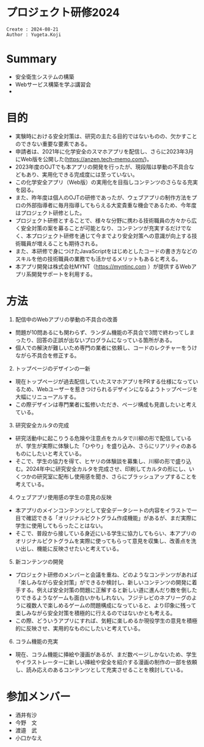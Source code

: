 プロジェクト研修2024
===
```
Create : 2024-08-21
Author : Yugeta.Koji
```

# Summary
- 安全衛生システムの構築
- Webサービス構築を学ぶ講習会
- 

# 目的
- 実験時における安全対策は、研究の主たる目的ではないものの、欠かすことのできない重要な要素である。
- 申請者は、2021年に化学安全のスマホアプリを配信し、さらに2023年3月にWeb版を公開した(https://anzen.tech-memo.com/)。
- 2023年度のOJTでも本アプリの開発を行ったが、現段階は挙動の不具合などもあり、実用化できる完成度には至っていない。
- この化学安全アプリ（Web版）の実用化を目指しコンテンツのさらなる充実を図る。
- また、昨年度は個人のOJTの研修であったが、ウェブアプリの制作方法をプロの外部指導者に毎月指導してもらえる大変貴重な機会であるため、今年度はプロジェクト研修とした。
- プロジェクト研修とすることで、様々な分野に携わる技術職員の方々から広く安全対策の案を募ることが可能となり、コンテンツが充実するだけでなく、本プロジェクト研修を通じて今までより安全対策への意識が向上する技術職員が増えることも期待される。
- また、本研修で身につけたJavaScriptをはじめとしたコードの書き方などのスキルを他の技術職員の業務でも活かせるメリットもあると考える。
- 本アプリ開発は株式会社MYNT（https://myntinc.com ）が提供するWebアプリ系開発サポートを利用する。

# 方法
1. 配信中のWebアプリの挙動の不具合の改善
- 問題が10問あるにも関わらず、ランダム機能の不具合で3問で終わってしまったり、回答の正誤が出ないプログラムになっている箇所がある。
- 個人での解決が難しいため専門の業者に依頼し、コードのレクチャーをうけながら不具合を修正する。

2. トップページのデザインの一新
- 現在トップページが過去配信していたスマホアプリをPRする仕様になっているため、Webユーザーを惹きつけられるデザインになるようトップページを大幅にリニューアルする。
- この際デザインは専門業者に監修いただき、ページ構成も見直したいと考えている。

3. 研究安全カルタの完成
- 研究活動中に起こりうる危険や注意点をカルタで川柳の形で配信しているが、学生が実際に体験した「ひやり」を盛り込み、さらにリアリティのあるものにしたいと考えている。
- そこで、学生の協力を得て、ヒヤリの体験談を募集し、川柳の形で盛り込む。2024年中に研究安全カルタを完成させ、印刷してカルタの形にし、いくつかの研究室に配布し使用感を聞き、さらにブラッシュアップすることを考えている。

4. ウェブアプリ使用感の学生の意見の反映
- 本アプリのメインコンテンツとして安全データシートの内容をイラストで一目で確認できる「オリジナルピクトグラム作成機能」があるが、まだ実際に学生に使用してもらったことはない。
- そこで、普段から接している身近にいる学生に協力してもらい、本アプリのオリジナルピクトグラムを実際に使ってもらって意見を収集し、改善点を洗い出し、機能に反映させたいと考えている。

5. 新コンテンツの開発
- プロジェクト研修のメンバーと会議を重ね、どのようなコンテンツがあれば「楽しみながら安全対策」ができるか検討し、新しいコンテンツの開発に着手する。例えば安全対策の問題に正解すると新しい道に進んだり敵を倒したりできるようなゲームも面白いかもしれない。フジテレビのネプリーグのように複数人で楽しめるゲームの問題構成になっていると、より印象に残って楽しみながら安全対策を積極的に行えるのではないかとも考える。
- この際、どういうアプリにすれば、気軽に楽しめるか現役学生の意見を積極的に反映させ、実用的なものにしたいと考えている。

6. コラム機能の充実
- 現在、コラム機能に挿絵や漫画があるが、まだ数ページしかないため、学生やイラストレーターに新しい挿絵や安全を紹介する漫画の制作の一部を依頼し、読み応えのあるコンテンツとして充実させることを検討している。


# 参加メンバー
- 酒井有沙
- 今野　文
- 渡邉　武
- 小口かなえ

